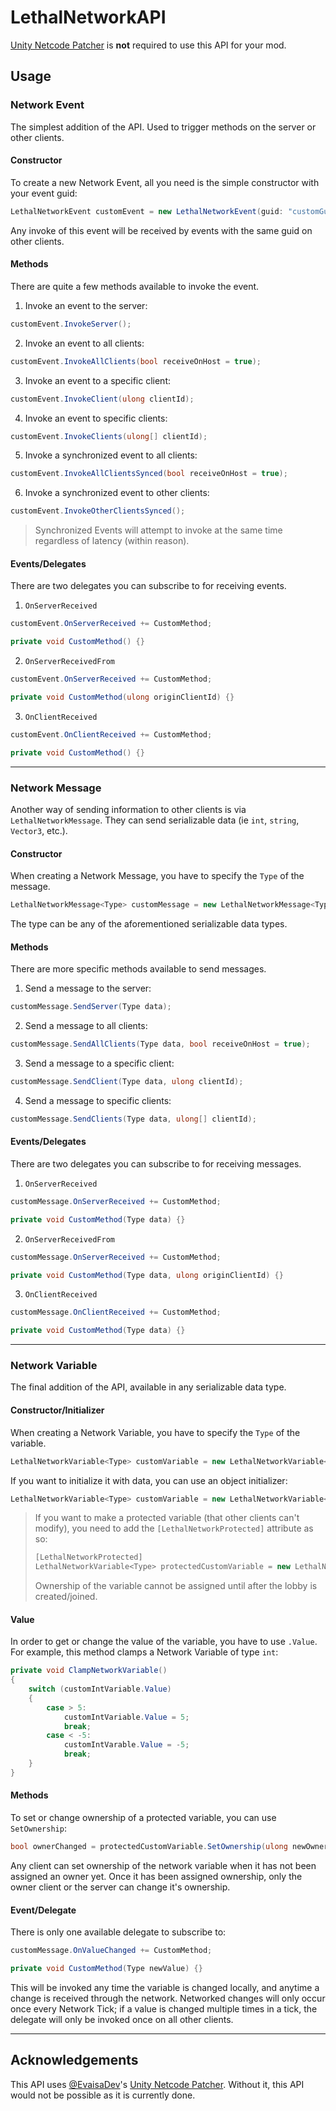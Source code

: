 # LethalNetworkAPI

[Unity Netcode Patcher](https://github.com/EvaisaDev/UnityNetcodePatcher/) is **not** required to use this API for your mod.

## Usage

### Network Event

The simplest addition of the API. Used to trigger methods on the server or other clients.

#### Constructor

To create a new Network Event, all you need is the simple constructor with your event guid:

```csharp
LethalNetworkEvent customEvent = new LethalNetworkEvent(guid: "customGuid");
```

Any invoke of this event will be received by events with the same guid on other clients.

#### Methods

There are quite a few methods available to invoke the event.

1. Invoke an event to the server:

```csharp
customEvent.InvokeServer();
```

2. Invoke an event to all clients:

```csharp
customEvent.InvokeAllClients(bool receiveOnHost = true);
```

3. Invoke an event to a specific client:

```csharp
customEvent.InvokeClient(ulong clientId);
```

4. Invoke an event to specific clients:

```csharp
customEvent.InvokeClients(ulong[] clientId);
```

5. Invoke a synchronized event to all clients:

```csharp
customEvent.InvokeAllClientsSynced(bool receiveOnHost = true);
```

6. Invoke a synchronized event to other clients:

```csharp
customEvent.InvokeOtherClientsSynced();
```

> Synchronized Events will attempt to invoke at the same time regardless of latency (within reason).

#### Events/Delegates

There are two delegates you can subscribe to for receiving events.

1. `OnServerReceived`

```csharp
customEvent.OnServerReceived += CustomMethod;

private void CustomMethod() {}
```

2. `OnServerReceivedFrom`

```csharp
customEvent.OnServerReceived += CustomMethod;

private void CustomMethod(ulong originClientId) {}
```

3. `OnClientReceived`

```csharp
customEvent.OnClientReceived += CustomMethod;

private void CustomMethod() {}
```

---

### Network Message

Another way of sending information to other clients is via `LethalNetworkMessage`. They can send serializable data (ie `int`, `string`, `Vector3`, etc.).

#### Constructor

When creating a Network Message, you have to specify the `Type` of the message.

```csharp
LethalNetworkMessage<Type> customMessage = new LethalNetworkMessage<Type>(guid: "customGuid");
```

The type can be any of the aforementioned serializable data types.

#### Methods

There are more specific methods available to send messages.

1. Send a message to the server:

```csharp
customMessage.SendServer(Type data);
```

2. Send a message to all clients:

```csharp
customMessage.SendAllClients(Type data, bool receiveOnHost = true);
```

3. Send a message to a specific client:

```csharp
customMessage.SendClient(Type data, ulong clientId);
```

4. Send a message to specific clients:

```csharp
customMessage.SendClients(Type data, ulong[] clientId);
```

#### Events/Delegates

There are two delegates you can subscribe to for receiving messages.

1. `OnServerReceived`

```csharp
customMessage.OnServerReceived += CustomMethod;

private void CustomMethod(Type data) {}
```

2. `OnServerReceivedFrom`

```csharp
customMessage.OnServerReceived += CustomMethod;

private void CustomMethod(Type data, ulong originClientId) {}
```

3. `OnClientReceived`

```csharp
customMessage.OnClientReceived += CustomMethod;

private void CustomMethod(Type data) {}
```

---

### Network Variable

The final addition of the API, available in any serializable data type.

#### Constructor/Initializer

When creating a Network Variable, you have to specify the `Type` of the variable.

```csharp
LethalNetworkVariable<Type> customVariable = new LethalNetworkVariable<Type>(guid: "customGuid");
```

If you want to initialize it with data, you can use an object initializer:

```csharp
LethalNetworkVariable<Type> customVariable = new LethalNetworkVariable<Type>(guid: "customGuid") { Value = (Type)data; };
```

> If you want to make a protected variable (that other clients can't modify), you need to add the `[LethalNetworkProtected]` attribute as so:
> 
> ```csharp
> [LethalNetworkProtected]
> LethalNetworkVariable<Type> protectedCustomVariable = new LethalNetworkVariable<Type>(guid: "customGuid");
> ```
> 
> Ownership of the variable cannot be assigned until after the lobby is created/joined.

#### Value

In order to get or change the value of the variable, you have to use `.Value`. For example, this method clamps a Network Variable of type `int`:

```csharp
private void ClampNetworkVariable()
{
    switch (customIntVariable.Value)
    {
        case > 5:
            customIntVariable.Value = 5;
            break;
        case < -5:
            customIntVarable.Value = -5;
            break;
    }
}
```

#### Methods

To set or change ownership of a protected variable, you can use `SetOwnership`:

```csharp
bool ownerChanged = protectedCustomVariable.SetOwnership(ulong newOwnerClientId);
```

Any client can set ownership of the network variable when it has not been assigned an owner yet. Once it has been assigned ownership, only the owner client or the server can change it's ownership.

#### Event/Delegate

There is only one available delegate to subscribe to:

```csharp
customMessage.OnValueChanged += CustomMethod;

private void CustomMethod(Type newValue) {}
```

This will be invoked any time the variable is changed locally, and anytime a change is received through the network. Networked changes will only occur once every Network Tick; if a value is changed multiple times in a tick, the delegate will only be invoked once on all other clients.

---

## Acknowledgements

This API uses [@EvaisaDev](https://github.com/EvaisaDev/)'s [Unity Netcode Patcher](https://github.com/EvaisaDev/UnityNetcodePatcher/). Without it, this API would not be possible as it is currently done.
